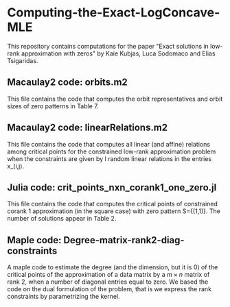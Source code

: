 # Computing-the-Exact-LogConcave-MLE
This repository contains computations for the paper "Exact solutions in low-rank approximation with zeros" by Kaie Kubjas, Luca Sodomaco and Elias Tsigaridas. 

## Macaulay2 code: orbits.m2
This file contains the code that computes the orbit representatives and orbit sizes of zero patterns in Table 7.

## Macaulay2 code: linearRelations.m2
This file contains the code that computes all linear (and affine) relations among critical points for  the constrained low-rank approximation problem when the constraints are given by l random linear relations in the entries x_(i,j).

## Julia code: crit_points_nxn_corank1_one_zero.jl
This file contains the code that computes the critical points of constrained corank 1 approximation (in the square case) with zero pattern S={(1,1)}. The number of solutions appear in Table 2.


## Maple code: Degree-matrix-rank2-diag-constraints
A maple code to estimate the degree (and the dimension, but it is 0)
of the critical points of the approximation of a data matrix
by a $m \times n$ matrix of rank 2, when a number of diagonal entries equal to zero.
We based the code on the dual formulation of the problem,
that is we express the rank constraints by parametrizing the kernel.
